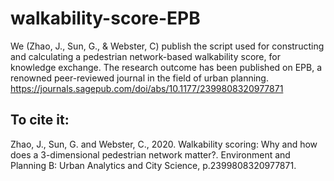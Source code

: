 # walkability-score-EPB
We (Zhao, J., Sun, G., & Webster, C) publish the script used for constructing and calculating a pedestrian network-based walkability score, for knowledge exchange.
The research outcome has been published on EPB, a renowned peer-reviewed journal in the field of urban planning. https://journals.sagepub.com/doi/abs/10.1177/2399808320977871
## To cite it:
Zhao, J., Sun, G. and Webster, C., 2020. Walkability scoring: Why and how does a 3-dimensional pedestrian network matter?. Environment and Planning B: Urban Analytics and City Science, p.2399808320977871.
